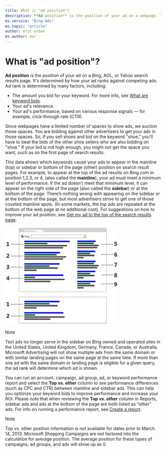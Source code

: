 ```yaml
---
title: What is "ad position"?
description: **Ad position** is the position of your ad on a webpage. This article will explain how that position in determined.
ms.service: "Bing-Ads"
ms.topic: "article"
author: eric-urban
ms.author: eur
---
```


# What is "ad position"?

**Ad position** is the position of your ad on a Bing, AOL, or Yahoo search results page. It's determined by how your ad ranks against competing ads. Ad rank is determined by many factors, including:

- The amount you bid for your keyword. For more info, see [What are keyword bids](./hlp_BA_CONC_NewAd_SetCampaignBudgetAndBidAmounts.md).
- Your ad's relevance.
- Your ad's performance, based on various response signals — for example, click-through rate (CTR).

Since webpages have a limited number of spaces to show ads, we auction those spaces. You are bidding against other advertisers to get your ads in those spaces. So, if you sell shoes and bid on the keyword "shoe," you’ll have to beat the bids of the other shoe sellers who are also bidding on "shoe." If your bid is not high enough, you might not get the space you want, such as on the first page of search results.

This data shows which keywords cause your ads to appear in the mainline (top) or sidebar or bottom of the page (other) position on search result pages. For example, to appear at the top of the ad results on Bing.com in position 1,2,3, or 4, (also called the **mainline**), your ad must meet a minimum level of performance. If the ad doesn’t meet that minimum level, it can appear on the right side of the page (also called the **sidebar**) or at the bottom of the page. There’s nothing wrong with appearing on the sidebar or at the bottom of the page, but most advertisers strive to get one of those coveted mainline spots. (In some markets, the top ads are repeated at the bottom of the web page at no additional cost). For suggestions on how to improve your ad position, see [Get my ad to the top of the search results page](./hlp_BA_CONC_ImproveAdPosition.md).

![Ad position on a Bing search results page](../images/BA_Conc_AdPosition.gif)
> [!NOTE]
> Text ads no longer serve in the sidebar on Bing owned and operated sites in the United States, United Kingdom, Germany, France, Canada, or Australia.
> Microsoft Advertising will not show multiple ads from the same domain or with similar landing pages on the same page at the same time. If more than one ad with the same domain or landing page is eligible for a given query, the ad rank will determine which ad is shown.

You can run an account, campaign, ad group, ad, or keyword performance report and select the **Top vs. other** column to see performance differences (such as CPC and CTR) between mainline and sidebar ads. This can help you optimize your keyword bids to improve performance and increase your ROI. Please note that when reviewing the **Top vs. other** column in Reports, sidebar ads and ads at the bottom of the page are both listed as “other” ads. For info on running a performance report, see [Create a report](./hlp_BA_PROC_CreateReport.md).

> [!NOTE]
> Top vs. other position information is not available for dates prior to March 14, 2013.
> Microsoft Shopping Campaigns are not factored into the calculation for average position. The average position for these types of campaigns, ad groups, and ads will show up as 0.



